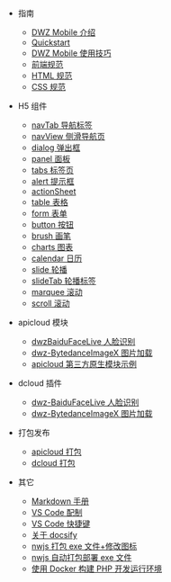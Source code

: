 - 指南

  - [DWZ Mobile 介绍](README.md)
  - [Quickstart](doc/Quickstart.md)
  - [DWZ Mobile 使用技巧](doc/h5/dwz_manual.md)
  - [前端规范](doc/h5/specification/web_specification.md)
  - [HTML 规范](doc/h5/specification/HTML.md)
  - [CSS 规范](doc/h5/specification/CSS.md)

- H5 组件

  - [navTab 导航标签](doc/h5/widget/navTab.md)
  - [navView 侧滑导航页](doc/h5/widget/navView.md)
  - [dialog 弹出框](doc/h5/widget/dialog.md)
  - [panel 面板](doc/h5/widget/panel.md)
  - [tabs 标签页](doc/h5/widget/tabs.md)
  - [alert 提示框](doc/h5/widget/alert.md)
  - [actionSheet](doc/h5/widget/actionSheet.md)
  - [table 表格](doc/h5/widget/table.md)
  - [form 表单](doc/h5/widget/form.md)
  - [button 按钮](doc/h5/widget/button.md)
  - [brush 画笔](doc/h5/widget/brush.md)
  - [charts 图表](doc/h5/widget/charts.md)
  - [calendar 日历](doc/h5/widget/calendar.md)
  - [slide 轮播](doc/h5/widget/slide.md)
  - [slideTab 轮播标签](doc/h5/widget/slideTab.md)
  - [marquee 滚动](doc/h5/widget/marquee.md)
  - [scroll 滚动](doc/h5/widget/scroll.md)

  <!-- - [组件设计](doc/h5/widget/widget.md) -->

- apicloud 模块

  - [dwzBaiduFaceLive 人脸识别](doc/apicloud/dwzBaiduFaceLive/doc.md)
  - [dwz-BytedanceImageX 图片加载](doc/apicloud/dwzBytedanceImageX/doc.md)
  - [apicloud 第三方原生模块示例](doc/apicloud/OtherModule.md)

- dcloud 插件

  - [dwz-BaiduFaceLive 人脸识别](doc/dcloud/dwzBaiduFaceLive/doc.md)
  - [dwz-BytedanceImageX 图片加载](doc/dcloud/dwzBytedanceImageX/doc.md)

- 打包发布

  - [apicloud 打包](doc/apicloud/package.md)
  - [dcloud 打包](doc/dcloud/package.md)

- 其它

  - [Markdown 手册](doc/other/markdown.md)
  - [VS Code 配制](doc/vscode/settings.md)
  - [VS Code 快捷键](doc/vscode/keyboard.md)
  - [关于 docsify](doc/other/docsify.md)
  - [nwjs 打包 exe 文件+修改图标](doc/nwjs/usage.md)
  - [nwjs 自动打包部署 exe 文件](doc/nwjs/package.md)
  - [使用 Docker 构建 PHP 开发运行环境](doc/docker/docker_php.md)
  <!-- - [案例视频展示](doc/video/ppt.md) -->
